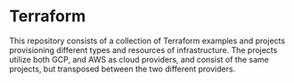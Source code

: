 # Terraform

This repository consists of a collection of Terraform examples and projects provisioning different types and resources of infrastructure. The projects utilize both GCP, and AWS as cloud providers, and consist of the same projects, but transposed between the two different providers.

